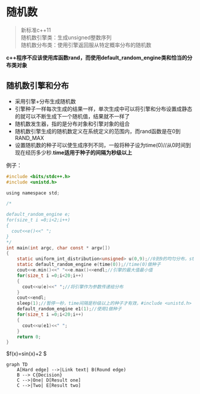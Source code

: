 # 随机数
> 新标准c++11  
> 随机数引擎类：生成unsigned整数序列  
> 随机数分布类：使用引擎返回服从特定概率分布的随机数

**c++程序不应该使用库函数rand，而使用default_random_engine类和恰当的分布类对象**  

## 随机数引擎和分布
- 采用引擎+分布生成随机数
- 引擎种子一样每次生成的结果一样，单次生成中可以将引擎和分布设置成静态的就可以不断生成下一个随机值，结果就不一样了
- 随机数发生器，指的是分布对象和引擎对象的组合
- 随机数引擎生成的随机数定义在系统定义的范围内，而rand函数是在0到RAND_MAX
- 设置随机数的种子可以使生成序列不同，一般将种子设为time(0)//从0时间到现在经历多少秒.**time适用于种子的间隔为秒级以上**

例子：
```c
#include <bits/stdc++.h>
#include <unistd.h>

using namespace std;

/*

default_random_engine e;
for(size_t i =0;i<2;i++)
{
  cout<<e()<<" ";
}
*/
int main(int argc, char const * argv[])
{
    static uniform_int_distribution<unsigned> u(0,9);//0到9的均匀分布，static的
    static default_random_engine e(time(0));//time(0)做种子
    cout<<e.min()<<" "<<e.max()<<endl;//引擎的最大值最小值
    for(size_t i =0;i<20;i++)
    {
      cout<<u(e)<<" ";//将引擎作为参数传递给分布
    }
    cout<<endl;
    sleep(1);//暂停一秒，time间隔是秒级以上的种子才有效，#include <unistd.h>
    default_random_engine e1(1);//使用1做种子
    for(size_t i =0;i<20;i++)
    {
      cout<<u(e1)<<" ";
    }
    return 0;
}

```
$f(x)=sin(x)+2  $


```mermaid
graph TD
    A[Hard edge] -->|Link text| B(Round edge)
    B --> C{Decision}
    C -->|One| D[Result one]
    C -->|Two| E[Result two]


```
